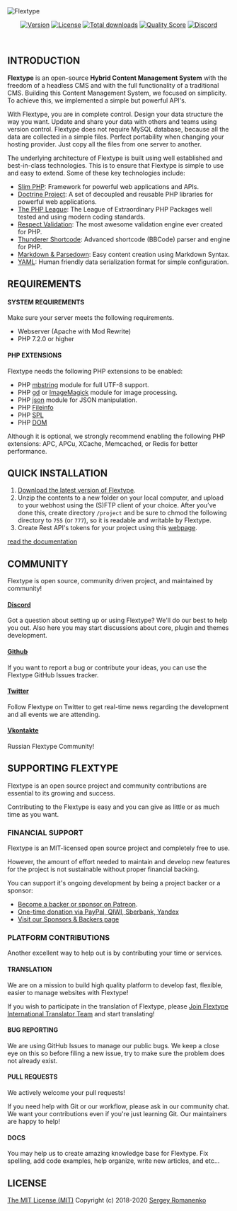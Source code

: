 <img src="https://images2.imgbox.com/9f/a6/Xh0ZWzZD_o.jpg" alt="Flextype" align="center">

<p align="center">
<a href="https://github.com/flextype/flextype/releases"><img alt="Version" src="https://img.shields.io/github/release/flextype/flextype.svg?label=version&color=black"></a> <a href="https://github.com/flextype/flextype"><img src="https://img.shields.io/badge/license-MIT-blue.svg?color=black" alt="License"></a> <a href="https://github.com/flextype/flextype"><img src="https://img.shields.io/github/downloads/flextype/flextype/total.svg?color=black" alt="Total downloads"></a> <a href="https://scrutinizer-ci.com/g/flextype/flextype?branch=master"><img src="https://img.shields.io/scrutinizer/g/flextype/flextype.svg?branch=master&color=black" alt="Quality Score"></a> <a href="https://flextype.org/en/discord"><img src="https://img.shields.io/discord/423097982498635778.svg?logo=discord&color=black&label=Discord%20Chat" alt="Discord"></a>
</p>
<br>

## INTRODUCTION

**Flextype** is an open-source **Hybrid Content Management System** with the freedom of a headless CMS and with the full functionality of a traditional CMS. Building this Content Management System, we focused on simplicity. To achieve this, we implemented a simple but powerful API's.

With Flextype, you are in complete control. Design your data structure the way you want. Update and share your data with others and teams using version control. Flextype does not require MySQL database, because all the data are collected in a simple files. Perfect portability when changing your hosting provider. Just copy all the files from one server to another.

The underlying architecture of Flextype is built using well established and best-in-class technologies. This is to ensure that Flextype is simple to use and easy to extend. Some of these key technologies include:

* [Slim PHP](http://www.slimframework.com): Framework for powerful web applications and APIs.
* [Doctrine Project](https://www.doctrine-project.org): A set of decoupled and reusable PHP libraries for powerful web applications.
* [The PHP League](https://thephpleague.com): The League of Extraordinary PHP Packages well tested and using modern coding standards.
* [Respect Validation](https://respect-validation.readthedocs.io/): The most awesome validation engine ever created for PHP.
* [Thunderer Shortcode](https://github.com/thunderer/Shortcode): Advanced shortcode (BBCode) parser and engine for PHP.
* [Markdown & Parsedown](https://github.com/erusev/parsedown): Easy content creation using Markdown Syntax.
* [YAML](https://yaml.org): Human friendly data serialization format for simple configuration.

## REQUIREMENTS

#### SYSTEM REQUIREMENTS
Make sure your server meets the following requirements.

* Webserver (Apache with Mod Rewrite)
* PHP 7.2.0 or higher

#### PHP EXTENSIONS
Flextype needs the following PHP extensions to be enabled:

* PHP [mbstring](http://php.net/manual/en/book.mbstring.php) module for full UTF-8 support.
* PHP [gd](http://php.net/manual/en/book.image.php) or [ImageMagick](http://php.net/manual/en/book.imagick.php) module for image processing.
* PHP [json](https://php.net/manual/en/book.json.php) module for JSON manipulation.
* PHP [Fileinfo](https://www.php.net/manual/en/book.fileinfo.php)
* PHP [SPL](https://www.php.net/manual/en/book.spl.php)
* PHP [DOM](https://www.php.net/manual/ru/class.domdocument.php)

Although it is optional, we strongly recommend enabling the following PHP extensions:
APC, APCu, XCache, Memcached, or Redis for better performance.

## QUICK INSTALLATION

1. [Download the latest version of Flextype](https://flextype.org/en/downloads).
2. Unzip the contents to a new folder on your local computer, and upload to your webhost using the (S)FTP client of your choice. After you’ve done this, create directory <code>/project</code> and be sure to chmod the following directory to <code>755</code> (or <code>777</code>), so it is readable and writable by Flextype.<br>
3. Create Rest API's tokens for your project using this [webpage](https://flextype.org/en/api-token-generator).

[read the documentation](https://github.com/flextype/plugins)

## COMMUNITY
Flextype is open source, community driven project, and maintained by community!

#### [Discord](https://flextype.org/en/discord)

Got a question about setting up or using Flextype? We'll do our best to help you out. Also here you may start discussions about core, plugin and themes development.

#### [Github](https://github.com/flextype)

If you want to report a bug or contribute your ideas, you can use the Flextype GitHub Issues tracker.

#### [Twitter](https://twitter.com/getflextype)

Follow Flextype on Twitter to get real-time news regarding the development and all events we are attending.

#### [Vkontakte](https://vk.com/flextype)

Russian Flextype Community!

## SUPPORTING FLEXTYPE

Flextype is an open source project and community contributions are essential to its growing and success.

Contributing to the Flextype is easy and you can give as little or as much time as you want.

### FINANCIAL SUPPORT

Flextype is an MIT-licensed open source project and completely free to use.

However, the amount of effort needed to maintain and develop new features for the project is not sustainable without proper financial backing.

You can support it's ongoing development by being a project backer or a sponsor:
* [Become a backer or sponsor on Patreon](https://www.patreon.com/awilum).
* [One-time donation via PayPal, QIWI, Sberbank, Yandex](https://flextype.org/en/one-time-donation)
* [Visit our Sponsors & Backers page](https://flextype.org/en/sponsors)

### PLATFORM CONTRIBUTIONS

Another excellent way to help out is by contributing your time or services.

#### TRANSLATION

We are on a mission to build high quality platform to develop fast, flexible, easier to manage websites with Flextype!

If you wish to participate in the translation of Flextype, please [Join Flextype International Translator Team](https://flextype.org/en/international-translator-team) and start translating!

#### BUG REPORTING

We are using GitHub Issues to manage our public bugs. We keep a close eye on this so before filing a new issue, try to make sure the problem does not already exist.

#### PULL REQUESTS

We actively welcome your pull requests!

If you need help with Git or our workflow, please ask in our community chat. We want your contributions even if you're just learning Git. Our maintainers are happy to help!

#### DOCS

You may help us to create amazing knowledge base for Flextype. Fix spelling, add code examples, help organize, write new articles, and etc...

## LICENSE
[The MIT License (MIT)](https://github.com/flextype/flextype/blob/master/LICENSE.txt)
Copyright (c) 2018-2020 [Sergey Romanenko](https://github.com/Awilum)
